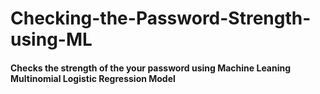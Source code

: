 # Checking-the-Password-Strength-using-ML

#### Checks the strength of the your password using Machine Leaning Multinomial Logistic Regression Model 
